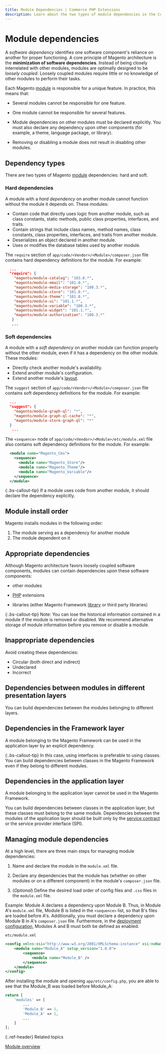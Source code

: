 ```yaml
---
title: Module Dependencies | Commerce PHP Extensions
description: Learn about the two types of module dependencies in the Commerce framework; hard and soft.
---
```


# Module dependencies

A *software dependency* identifies  one software component's reliance on another for proper functioning. A core principle of Magento architecture is the **minimization of software dependencies**. Instead of being closely interrelated with other modules, modules are optimally designed to be *loosely coupled*. Loosely coupled modules require little or no knowledge of other modules to perform their tasks.

Each Magento [module](https://glossary.magento.com/module) is responsible for a unique feature. In practice, this means that:

*  Several modules cannot be responsible for one feature.

*  One module cannot be responsible for several features.

*  Module dependencies on other modules must be declared explicitly. You must also declare any dependency upon other components (for example, a theme, language package, or library).

*  Removing or disabling a module does not result in disabling other modules.

## Dependency types

There are two types of Magento [module](https://glossary.magento.com/module) dependencies: hard and soft.

### Hard dependencies

A module with a *hard dependency* on another module cannot function without the module it depends on. These modules:

*  Contain code that directly uses logic from another module, such as class constants, static methods, public class properties, interfaces, and traits.
*  Contain strings that include class names, method names, class constants, class properties, interfaces, and traits from another module.
*  Deserializes an object declared in another module.
*  Uses or modifies the database tables used by another module.

The `require` section of `app/code/<Vendor>/<Module>/composer.json` file contains hard dependency definitions for the module. For example:

```json
  ...
  "require": {
    "magento/module-catalog": "103.0.*",
    "magento/module-email": "101.0.*",
    "magento/module-media-storage": "100.3.*",
    "magento/module-store": "101.0.*",
    "magento/module-theme": "101.0.*",
    "magento/module-ui": "101.1.*",
    "magento/module-variable": "100.3.*",
    "magento/module-widget": "101.1.*",
    "magento/module-authorization": "100.3.*"
   }
   ...
```

### Soft dependencies

A module with a *soft dependency* on another module can function properly without the other module, even if it has a dependency on the other module. These modules:

*  Directly check another module's availability.
*  Extend another module's configuration.
*  Extend another module's [layout](https://glossary.magento.com/layout).

The `suggest` section of `app/code/<Vendor>/<Module>/composer.json` file contains soft dependency definitions for the module. For example:

```json
  ...
  "suggest": {
    "magento/module-graph-ql": "*",
    "magento/module-graph-ql-cache": "*",
    "magento/module-store-graph-ql": "*"
  }
   ...
```

The `<sequence>` node of `app/code/<Vendor>/<Module>/etc/module.xml` file also contains soft dependency definitions for the module. For example:

```xml
  <module name="Magento_Cms">
    <sequence>
      <module name="Magento_Store"/>
      <module name="Magento_Theme"/>
      <module name="Magento_Variable"/>
    </sequence>
  </module>
```

{:.bs-callout-tip}
If a module uses code from another module, it should declare the dependency explicitly.

## Module install order

Magento installs modules in the following order:

1. The module serving as a dependency for another module
1. The module dependent on it

## Appropriate dependencies

Although Magento architecture favors loosely coupled software components, modules can contain dependencies upon these software components:

*  other modules

*  [PHP](https://glossary.magento.com/php) extensions

*  libraries (either Magento Framework [library](https://glossary.magento.com/library) or third party libraries)

{:.bs-callout-tip}
Note: You can lose the historical information contained in a module if the module is removed or disabled. We recommend alternative storage of module information before you remove or disable a module.

## Inappropriate dependencies

Avoid creating these dependencies:

*  Circular (both direct and indirect)
*  Undeclared
*  Incorrect

## Dependencies between modules in different presentation layers

You can build dependencies between the modules belonging to different layers.

## Dependencies in the Framework layer

A module belonging to the Magento Framework can be used in the application layer by an explicit dependency.

{:.bs-callout-tip}
In this case, using interfaces is preferable to using classes. You can build dependencies between classes in the Magento Framework even if they belong to different modules.

## Dependencies in the application layer

A module belonging to the application layer cannot be used in the Magento Framework.

You can build dependencies between classes in the application layer, but these classes must belong to the same module. Dependencies between the modules of the application layer should be built only by the [service contract](https://glossary.magento.com/service-contract) or the service provider interface (SPI).

## Managing module dependencies

At a high level, there are three main steps for managing module dependencies:

1. Name and declare the module in the `module.xml` file.

1. Declare any dependencies that the module has (whether on other modules or on a different component) in the module's `composer.json` file.

1. (*Optional*) Define the desired load order of config files and `.css` files in the `module.xml` file.

Example: Module A declares a dependency upon Module B. Thus, in Module A's `module.xml` file, Module B is listed in the `<sequence>` list, so that B's files are loaded before A's. Additionally, you must declare a dependency upon Module B in A's `composer.json` file. Furthermore, in the [deployment configuration]({{page.baseurl}}/config-guide/config/config-php.html), Modules A and B must both be defined as enabled.

`etc/module.xml`

```xml
<config xmlns:xsi="http://www.w3.org/2001/XMLSchema-instance" xsi:noNamespaceSchemaLocation="urn:magento:framework:Module/etc/module.xsd">
    <module name="Module_A" setup_version="1.0.0">
        <sequence>
            <module name="Module_B" />
        </sequence>
    </module>
</config>
```

After installing the module and opening `app/etc/config.php`, you are able to see that the Module_B was loaded before Module_A:

```php
return [
    'modules' => [
        ...
        'Module_B' => 1,
        'Module_A' => 1,
        ...
    ]
];
```

{:.ref-header}
Related topics

[Module overview]({{page.baseurl}}/architecture/archi_perspectives/components/modules/mod_intro.html)
